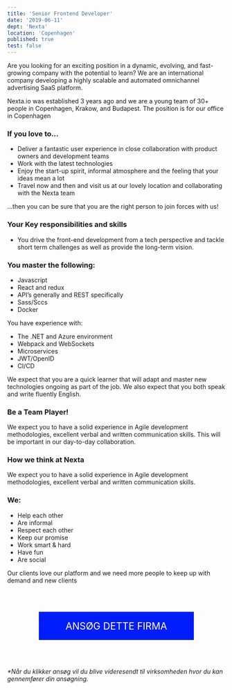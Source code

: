 ```yaml
---
title: 'Senior Frontend Developer'
date: '2019-06-11'
dept: 'Nexta'
location: 'Copenhagen'
published: true
test: false
---
```


Are you looking for an exciting position in a dynamic, evolving, and fast-growing company with the potential to learn? We are an international company developing a highly scalable and automated omnichannel advertising SaaS platform.

Nexta.io was established 3 years ago and we are a young team of 30+ people in Copenhagen, Krakow, and Budapest. The position is for our office in Copenhagen

### If you love to...

- Deliver a fantastic user experience in close collaboration with product owners and development teams
- Work with the latest technologies
- Enjoy the start-up spirit, informal atmosphere and the feeling that your ideas mean a lot
- Travel now and then and visit us at our lovely location and collaborating with the Nexta team

...then you can be sure that you are the right person to join forces with us!

### Your Key responsibilities and skills

- You drive the front-end development from a tech perspective and tackle short term challenges as well as provide the long-term vision.

### You master the following:

- Javascript
- React and redux
- API’s generally and REST specifically
- Sass/Sccs
- Docker

You have experience with:

- The .NET and Azure environment
- Webpack and WebSockets
- Microservices
- JWT/OpenID
- CI/CD

We expect that you are a quick learner that will adapt and master new technologies ongoing as part of the job. We also expect that you both speak and write fluently English.

### Be a Team Player!

We expect you to have a solid experience in Agile development methodologies, excellent verbal and written communication skills. This will be important in our day-to-day collaboration.

### How we think at Nexta

We expect you to have a solid experience in Agile development methodologies, excellent verbal and written communication skills.

### We:

- Help each other
- Are informal
- Respect each other
- Keep our promise
- Work smart & hard
- Have fun
- Are social

Our clients love our platform and we need more people to keep up with demand and new clients

<a
      href="https://nexta.io/jobs/senior-frontend-developer/"
      target="_blank"
      style="margin-left: 6em; background-color: #001dfb;
  color: #ffffff;
  padding: 1.2rem;
  cursor: pointer;
  width: 20rem;
  font-size: 1.4rem;
  text-transform: uppercase;
  border: 0;
  box-shadow: none;
  margin: 4rem auto;
  display: block;
  text-decoration: none;
  text-align: center;"
    >
Ansøg dette firma
</a>

<em>\*Når du klikker ansøg vil du blive videresendt til virksomheden hvor du kan gennemfører din ansøgning.</em>
